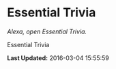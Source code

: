 # Essential Trivia
*Alexa, open Essential Trivia.*

Essential Trivia

**Last Updated:** 2016-03-04 15:55:59